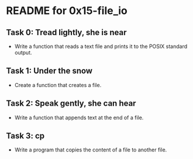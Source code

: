 # README for 0x15-file_io

## Task 0: Tread lightly, she is near
- Write a function that reads a text file and prints it to the POSIX standard output.

## Task 1: Under the snow
- Create a function that creates a file.

## Task 2: Speak gently, she can hear
- Write a function that appends text at the end of a file.

## Task 3: cp
- Write a program that copies the content of a file to another file.